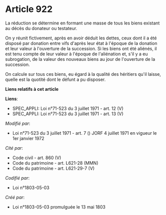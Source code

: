 # Article 922

La réduction se détermine en formant une masse de tous les biens existant au décès du donateur ou testateur.

On y réunit fictivement, après en avoir déduit les dettes, ceux dont il a été disposé par donation entre vifs d'après leur
état à l'époque de la donation et leur valeur à l'ouverture de la succession. Si les biens ont été aliénés, il est tenu
compte de leur valeur à l'époque de l'aliénation et, s'il y a eu subrogation, de la valeur des nouveaux biens au jour de
l'ouverture de la succession.

On calcule sur tous ces biens, eu égard à la qualité des héritiers qu'il laisse, quelle est la quotité dont le défunt a pu
disposer.

**Liens relatifs à cet article**

**Liens**:

  - SPEC_APPLI: Loi n°71-523 du 3 juillet 1971 - art. 12 (V)
  - SPEC_APPLI: Loi n°71-523 du 3 juillet 1971 - art. 13 (V)

_Modifié par_:

  - Loi n°71-523 du 3 juillet 1971 - art. 7 () JORF 4 juillet 1971 en vigueur le 1er janvier 1972

_Cité par_:

  - Code civil - art. 860 (V)
  - Code du patrimoine - art. L621-28 (MMN)
  - Code du patrimoine - art. L621-29-7 (V)

_Codifié par_:

  - Loi n°1803-05-03

_Créé par_:

  - Loi n°1803-05-03 promulguée le 13 mai 1803
